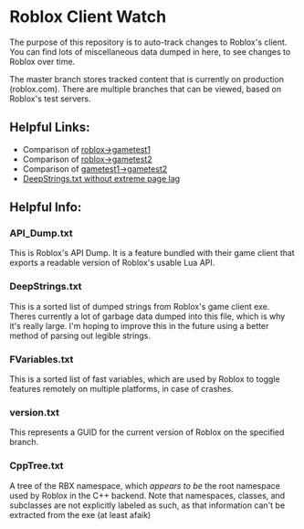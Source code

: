 # Roblox Client Watch

The purpose of this repository is to auto-track changes to Roblox's client.
You can find lots of miscellaneous data dumped in here, to see changes to Roblox over time.

The master branch stores tracked content that is currently on production (roblox.com). There are multiple branches that can be viewed, based on Roblox's test servers.

## Helpful Links:

* Comparison of [roblox->gametest1](https://github.com/CloneTrooper1019/Roblox-Client-Watch/compare/gametest1.robloxlabs#files_bucket)
* Comparison of [roblox->gametest2](https://github.com/CloneTrooper1019/Roblox-Client-Watch/compare/gametest2.robloxlabs#files_bucket)
* Comparison of [gametest1->gametest2](https://github.com/CloneTrooper1019/Roblox-Client-Watch/compare/gametest1.robloxlabs...gametest2.robloxlabs#files_bucket)
* [DeepStrings.txt without extreme page lag](https://raw.githubusercontent.com/CloneTrooper1019/Roblox-Client-Watch/master/DeepStrings.txt)

## Helpful Info:

### API\_Dump.txt
This is Roblox's API Dump. It is a feature bundled with their game client that exports a readable version of Roblox's usable Lua API.

### DeepStrings.txt
This is a sorted list of dumped strings from Roblox's game client exe. Theres currently a lot of garbage data dumped into this file, which is why it's really large. I'm hoping to improve this in the future using a better method of parsing out legible strings.

### FVariables.txt
This is a sorted list of fast variables, which are used by Roblox to toggle features remotely on multiple platforms, in case of crashes.

### version.txt
This represents a GUID for the current version of Roblox on the specified branch.

### CppTree.txt
A tree of the RBX namespace, which *appears to be* the root namespace used by Roblox in the C++ backend. Note that namespaces, classes, and subclasses are not explicitly labeled as such, as that information can't be extracted from the exe (at least afaik)
